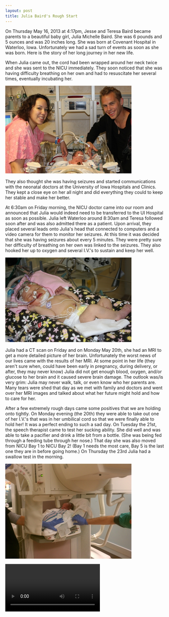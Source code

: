 ```yaml
---
layout: post
title: Julia Baird's Rough Start
---
```

On Thursday May 16, 2013 at 4:17pm, Jesse and Teresa Baird became parents to a beautiful baby girl, Julia Michelle Baird. She was 6 pounds and 5 ounces and was 20 inches long. She was born at Covenant Hospital in Waterloo, Iowa. Unfortunately we had a sad turn of events as soon as she was born. Here is the story of her long journey in her new life. 

When Julia came out, the cord had been wrapped around her neck twice and she was sent to the NICU immediately. They soon noticed that she was having difficulty breathing on her own and had to resuscitate her several times, eventually incubating her. 

![Jesse, Teresa and Julia in the NICU in Waterloo](/img/posts/2013-05-25-julia-bairds-rough-start/jesse-teresa-julia-nicu-waterloo.jpg)

They also thought she was having seizures and started communications with the neonatal doctors at the University of Iowa Hospitals and Clinics. They kept a close eye on her all night and did everything they could to keep her stable and make her better.

At 6:30am on Friday morning, the NICU doctor came into our room and announced that Julia would indeed need to be transferred to the UI Hospital as soon as possible. Julia left Waterloo around 8:30am and Teresa followed soon after and was also admitted there as a patient. Upon arrival, they placed several leads onto Julia's head that connected to computers and a video camera for them to monitor her seizures. At this time it was decided that she was having seizures about every 5 minutes. They were pretty sure her difficulty of breathing on her own was linked to the seizures. They also hooked her up to oxygen and several I.V.'s to sustain and keep her well. 

![Julia in the NICU in U of I Hospitals and clinics](/img/posts/2013-05-25-julia-bairds-rough-start/julia-all-wired-up-ic.jpg)

Julia had a CT scan on Friday and on Monday May 20th, she had an MRI to get a more detailed picture of her brain. Unfortunately the worst news of our lives came with the results of her MRI. At some point in her life (they aren't sure when, could have been early in pregnancy, during delivery, or after, they may never know) Julia did not get enough blood, oxygen, and/or glucose to her brain and it caused severe brain damage. The outlook was/is very grim: Julia may never walk, talk, or even know who her parents are. Many tears were shed that day as we met with family and doctors and went over her MRI images and talked about what her future might hold and how to care for her. 

After a few extremely rough days came some positives that we are holding onto tightly. On Monday evening (the 20th) they were able to take out one of her I.V.'s that was in her umbilical cord so that we were finally able to hold her! It was a perfect ending to such a sad day. On Tuesday the 21st, the speech therapist came to test her sucking ability. She did well and was able to take a pacifier and drink a little bit from a bottle. (She was being fed through a feeding tube through her nose.) That day she was also moved from NICU Bay 1 to NICU Bay 2! (Bay 1 needs the most care, Bay 5 is the last one they are in before going home.) On Thursday the 23rd Julia had a swallow test in the morning. 

![Getting Julia ready for the swallow test](/img/posts/2013-05-25-julia-bairds-rough-start/julia-carseat-swallow-test.jpg)

<video src="/img/posts/2013-05-25-julia-bairds-rough-start/julias-swallow-test.m4v"/>
video of the swallow test!

Using an X-Ray machine they tested her sucking ability once more and checked to see that the milk she drank went down to her stomach and didn't get caught in her wind pipe or lungs or anywhere else it wasn't supposed to be. Julia passed the test with flying colors and started to bottle feed (pumped breast milk from Mom) that very day! On Friday the 24th they took out her other line in her umbilical cord and was able to put clothes on her. We fed her a bottle a few more times and she took it down like a champ both times. 

On Saturday the 25th came some more great victories. She no longer had the feeding tube in her nose and we attempted breast feeding for the first time! It is still a bit of a struggle and she is still needing some milk from the bottle but it is getting better each time. This is excellent progress as they weren't sure she would ever even be able to drink from a bottle. Also on the 25th she was moved to Bay 5!!! We are getting closer to being able to come home!

![sleeping julia](/img/posts/2013-05-25-julia-bairds-rough-start/sleeping-juila.jpg)

As we look forward to going home, Julia needs to accomplish a few things first. They will eventually take over her oxygen tube and let her breath room air all on her own and see how well she tolerates it. She will also be taken off of her seizure medicine on Monday the 27th and will be monitored for about a week. If she has no more seizures she will able to finally go home!! Mom and Dad can't wait to take her home!

![Jesse, Teresa and Julia]/img/posts/2013-05-25-julia-bairds-rough-start/jesse-teresa-julia.jpg)

This has certainly been the hardest week of our lives...we went to the hospital last Tuesday expecting to bring our baby home a few days later but unfortunately that was not the case for us. However, we are still thankful for the gift of a beautiful baby girl and we cannot believe how much we love her already. We are very dedicated to giving her the best care we possibly can so she can have a healthy and happy life. If you are wondering if you can do anything for her or us, just pray for her.
